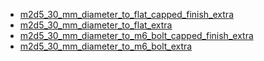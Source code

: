 * [m2d5_30_mm_diameter_to_flat_capped_finish_extra](m2d5_30_mm_diameter_to_flat_capped_finish_extra)
* [m2d5_30_mm_diameter_to_flat_extra](m2d5_30_mm_diameter_to_flat_extra)
* [m2d5_30_mm_diameter_to_m6_bolt_capped_finish_extra](m2d5_30_mm_diameter_to_m6_bolt_capped_finish_extra)
* [m2d5_30_mm_diameter_to_m6_bolt_extra](m2d5_30_mm_diameter_to_m6_bolt_extra)
